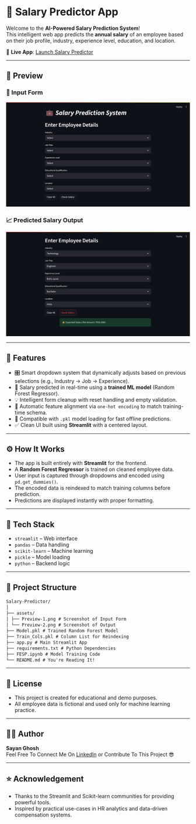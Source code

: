 # 💼 Salary Predictor App

Welcome to the **AI-Powered Salary Prediction System**!  
This intelligent web app predicts the **annual salary** of an employee based on their job profile, industry, experience level, education, and location.

🔗 **Live App**: [Launch Salary Predictor](https://salary-predictor-sg25.streamlit.app)

---

## 📸 Preview

### 🧾 Input Form
![Input Form](https://github.com/Sayan-Ghosh-25/esp-project/blob/master/assets/Preview-1.png?raw=true)

### 📈 Predicted Salary Output
![Prediction Output](https://github.com/Sayan-Ghosh-25/esp-project/blob/master/assets/Preview-2.png?raw=true)

---

## 🚀 Features

- 🎛️ Smart dropdown system that dynamically adjusts based on previous selections (e.g., Industry → Job → Experience).
- 🧠 Salary predicted in real-time using a **trained ML model** (Random Forest Regressor).
- 💡 Intelligent form cleanup with reset handling and empty validation.
- 🔐 Automatic feature alignment via `one-hot encoding` to match training-time schema.
- 📂 Compatible with `.pkl` model loading for fast offline predictions.
- ✅ Clean UI built using **Streamlit** with a centered layout.

---

## ⚙️ How It Works

- The app is built entirely with **Streamlit** for the frontend.
- A **Random Forest Regressor** is trained on cleaned employee data.
- User input is captured through dropdowns and encoded using `pd.get_dummies()`.
- The encoded data is reindexed to match training columns before prediction.
- Predictions are displayed instantly with proper formatting.

---

## 🧠 Tech Stack

- `streamlit` – Web interface
- `pandas` – Data handling
- `scikit-learn` – Machine learning
- `pickle` – Model loading
- `python` – Backend logic

---

## 📁 Project Structure

```
Salary-Predictor/
│
├── assets/
│ ├── Preview-1.png # Screenshot of Input Form
│ └── Preview-2.png # Screenshot of Output
├── Model.pkl # Trained Random Forest Model
├── Train_Cols.pkl # Column List for Reindexing
├── app.py # Main Streamlit App
├── requirements.txt # Python Dependencies
├── FESP.ipynb # Model Training Code
└── README.md # You're Reading It!
```

---

## 🧾 License

-  This project is created for educational and demo purposes.
- All employee data is fictional and used only for machine learning practice.

---

## 🙋‍♂️ Author

**Sayan Ghosh**  
Feel Free To Connect Me On [LinkedIn](https://www.linkedin.com/in/sayan-ghosh25) or Contribute To This Project 😎

---

## ⭐ Acknowledgement

- Thanks to the Streamlit and Scikit-learn communities for providing powerful tools.
- Inspired by practical use-cases in HR analytics and data-driven compensation systems.